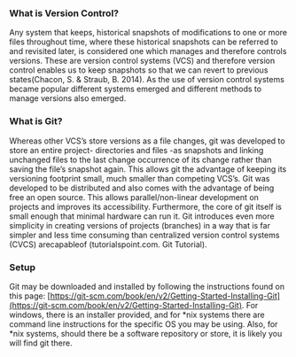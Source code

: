 ### What is Version Control?

Any system that keeps, historical snapshots of modifications to one or more files throughout time, where these historical snapshots can be referred to and revisited later, is considered one which manages and therefore controls versions. These are version control systems \(VCS\) and therefore version control enables us to keep snapshots so that we can revert to previous states\(Chacon, S. & Straub, B. 2014\). As the use of version control systems became popular different systems emerged and different methods to manage versions also emerged.

### What is Git?

Whereas other VCS’s store versions as a file changes, git was developed to store an entire project- directories and files -as snapshots and linking unchanged files to the last change occurrence of its change rather than saving the file’s snapshot again. This allows git the advantage of keeping its versioning footprint small, much smaller than competing VCS’s. Git was developed to be distributed and also comes with the advantage of being free an open source. This allows parallel/non-linear development on projects and improves its accessibility. Furthermore, the core of git itself is small enough that minimal hardware can run it. Git introduces even more simplicity in creating versions of projects \(branches\) in a way that is far simpler and less time consuming than centralized version control systems \(CVCS\) arecapableof \(tutorialspoint.com. Git Tutorial\).

### Setup

Git may be downloaded and installed by following the instructions found on this page: [https://git-scm.com/book/en/v2/Getting-Started-Installing-Git](https://git-scm.com/book/en/v2/Getting-Started-Installing-Git). For windows, there is an installer provided, and for \*nix systems there are command line instructions for the specific OS you may be using. Also, for \*nix systems, should there be a software repository or store, it is likely you will find git there.

  


